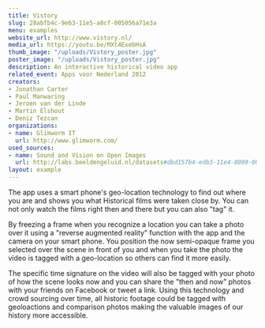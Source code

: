 ```yaml
---
title: Vistory
slug: 28abfb4c-9e63-11e5-a8cf-005056a71e3a
menu: examples
website_url: http://www.vistory.nl/
media_url: https://youtu.be/MXt4ExebHsA
thumb_image: "/uploads/Vistory_poster.jpg"
poster_image: "/uploads/Vistory_poster.jpg"
description: An interactive historical video app
related_event: Apps voor Nederland 2012
creators:
- Jonathan Carter
- Paul Manwaring
- Jeroen van der Linde
- Martin Elshout
- Deniz Tezcan
organizations:
- name: Glimworm IT
  url: http://www.glimworm.com/
used_sources:
- name: Sound and Vision on Open Images
  url: http://labs.beeldengeluid.nl/datasets#dbd157b4-edb3-11e4-8099-005056a71e3a
layout: example
---
```


The app uses a smart phone's geo-location technology to find out where you are and shows you what Historical films were taken close by. You can not only watch the films right then and there but you can also "tag" it.

By freezing a frame when you recognize a location you can take a photo over it using a "reverse augmented reality" function with the app and the camera on your smart phone. You position the now semi-opaque frame you selected over the scene in front of you and when you take the photo the video is tagged with a geo-location so others can find it more easily.

The specific time signature on the video will also be tagged with your photo of how the scene looks now and you can share the "then and now" photos with your friends on Facebook or tweet a link. Using this technology and crowd sourcing over time, all historic footage could be tagged with geoloactions and comparison photos making the valuable images of our history more accessible.
